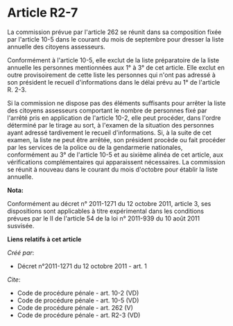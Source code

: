 # Article R2-7

La commission prévue par l'article 262 se réunit dans sa composition fixée par l'article 10-5 dans le courant du mois de
septembre pour dresser la liste annuelle des citoyens assesseurs. 

Conformément à l'article 10-5, elle exclut de la liste préparatoire de la liste annuelle les personnes mentionnées aux 1° à
3° de cet article. Elle exclut en outre provisoirement de cette liste les personnes qui n'ont pas adressé à son président le
recueil d'informations dans le délai prévu au 1° de l'article R. 2-3. 

Si la commission ne dispose pas des éléments suffisants pour arrêter la liste des citoyens assesseurs comportant le nombre de
personnes fixé par l'arrêté pris en application de l'article 10-2, elle peut procéder, dans l'ordre déterminé par le tirage
au sort, à l'examen de la situation des personnes ayant adressé tardivement le recueil d'informations. Si, à la suite de cet
examen, la liste ne peut être arrêtée, son président procède ou fait procéder par les services de la police ou de la
gendarmerie nationales, conformément au 3° de l'article 10-5 et au sixième alinéa de cet article, aux vérifications
complémentaires qui apparaissent nécessaires. La commission se réunit à nouveau dans le courant du mois d'octobre pour
établir la liste annuelle.

**Nota:**

Conformément au décret n° 2011-1271 du 12 octobre 2011, article 3, ses dispositions sont applicables à titre expérimental
dans les conditions prévues par le II de l'article 54 de la loi n° 2011-939 du 10 août 2011 susvisée.

**Liens relatifs à cet article**

_Créé par_:

  - Décret n°2011-1271 du 12 octobre 2011 - art. 1

_Cite_:

  - Code de procédure pénale - art. 10-2 (VD)
  - Code de procédure pénale - art. 10-5 (VD)
  - Code de procédure pénale - art. 262 (V)
  - Code de procédure pénale - art. R2-3 (VD)
